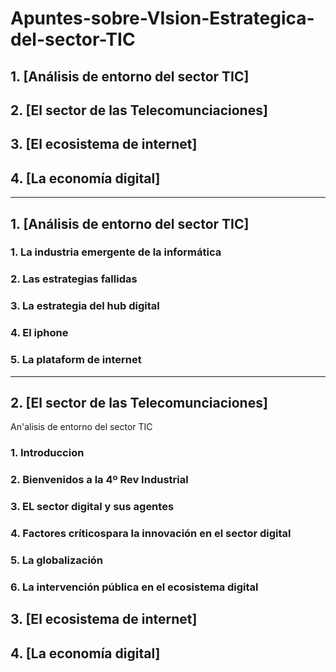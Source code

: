 # Apuntes-sobre-VIsion-Estrategica-del-sector-TIC

## 1. [Análisis de entorno del sector TIC]

## 2. [El sector de las Telecomunciaciones]

## 3. [El ecosistema de internet]

## 4. [La economía digital]


---------------

## 1. [Análisis de entorno del sector TIC]

### 1. La industria emergente de la informática

### 2. Las estrategias fallidas

### 3. La estrategia del hub digital

### 4. El iphone

### 5. La plataform de internet

-----------------

## 2. [El sector de las Telecomunciaciones]

An'alisis de entorno del sector TIC

### 1. Introduccion

### 2. Bienvenidos a la 4º Rev Industrial

### 3. EL sector digital y sus agentes 

### 4. Factores críticospara la innovación en el sector digital

### 5. La globalización

### 6. La intervención pública en el ecosistema digital



## 3. [El ecosistema de internet]



## 4. [La economía digital]
